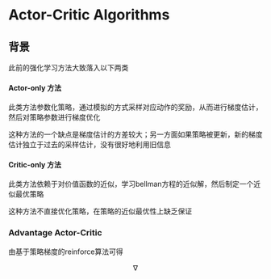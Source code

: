 # Actor-Critic Algorithms

## 背景

此前的强化学习方法大致落入以下两类

#### Actor-only 方法

此类方法参数化策略，通过模拟的方式采样对应动作的奖励，从而进行梯度估计，然后对策略参数进行梯度优化

这种方法的一个缺点是梯度估计的方差较大；另一方面如果策略被更新，新的梯度估计独立于过去的采样估计，没有很好地利用旧信息

#### Critic-only 方法

此类方法依赖于对价值函数的近似，学习bellman方程的近似解，然后制定一个近似最优策略

这种方法不直接优化策略，在策略的近似最优性上缺乏保证

### Advantage Actor-Critic

由基于策略梯度的reinforce算法可得

$$
\nabla
$$
